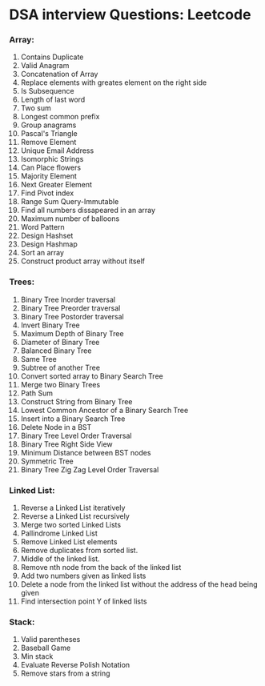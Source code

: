 # DSA interview Questions: Leetcode

### Array:
1. Contains Duplicate
2. Valid Anagram
3. Concatenation of Array
4. Replace elements with greates element on the right side
5. Is Subsequence
6. Length of last word
7. Two sum
8. Longest common prefix
9. Group anagrams
10. Pascal's Triangle
11. Remove Element
12. Unique Email Address
13. Isomorphic Strings
14. Can Place flowers
15. Majority Element
16. Next Greater Element
17. Find Pivot index
18. Range Sum Query-Immutable
19. Find all numbers dissapeared in an array
20. Maximum number of balloons
21. Word Pattern
22. Design Hashset
23. Design Hashmap
24. Sort an array
25. Construct product array without itself
    

### Trees:
1. Binary Tree Inorder traversal
2. Binary Tree Preorder traversal
3. Binary Tree Postorder traversal
4. Invert Binary Tree
5. Maximum Depth of Binary Tree 
6. Diameter of Binary Tree
7. Balanced Binary Tree
8. Same Tree
9. Subtree of another Tree
10. Convert sorted array to Binary Search Tree
11. Merge two Binary Trees
12. Path Sum
13. Construct String from Binary Tree
14.  Lowest Common Ancestor of a Binary Search Tree
15.  Insert into a Binary Search Tree
16.  Delete Node in a BST
17.  Binary Tree Level Order Traversal
18. Binary Tree Right Side View
19. Minimum Distance between BST nodes
20. Symmetric Tree
21. Binary Tree Zig Zag Level Order Traversal


### Linked List:
1. Reverse a Linked List iteratively
2. Reverse a Linked List recursively
3. Merge two sorted Linked Lists
4. Pallindrome Linked List
5. Remove Linked List elements
6. Remove duplicates from sorted list.
7. Middle of the linked list.
8. Remove nth node from the back of the linked list
9. Add two numbers given as linked lists
10. Delete a node from the linked list without the address of the head being given
11. Find intersection point Y of linked lists


### Stack:
1. Valid parentheses
2. Baseball Game
3. Min stack
4. Evaluate Reverse Polish Notation
5. Remove stars from a string
